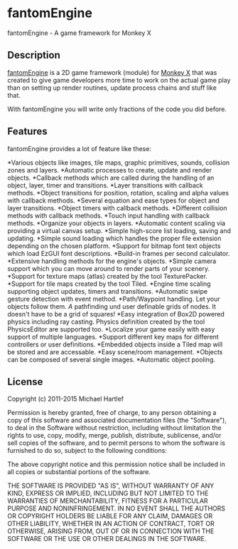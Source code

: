 # fantomEngine
fantomEngine - A game framework for Monkey X

## Description
[fantomEngine](http://www.fantomgl.com) is a 2D game framework (module) for [Monkey X](http://www.monkey-x.com) that was created to give game developers more time to work on the actual game play than on setting up render routines, update process chains and stuff like that. 

With fantomEngine you will write only fractions of the code you did before. 

## Features

fantomEngine provides a lot of feature like these:

*Various objects like images, tile maps, graphic primitives, sounds, collision zones and layers.
*Automatic processes to create, update and render objects.
*Callback methods which are called during the handling of an object, layer, timer and transitions.
*Layer transitions with callback methods.
*Object transitions for position, rotation, scaling and alpha values with callback methods.
*Several equation and ease types for object and layer transitions.
*Object timers with callback methods.
*Different collision methods with callback methods.
*Touch input handling with callback methods.
*Organize your objects in layers.
*Automatic content scaling via providing a virtual canvas setup.
*Simple high-score list loading, saving and updating.
*Simple sound loading which handles the proper file extension depending on the chosen platform. 
*Support for bitmap font text objects which load EzGUI font descriptions.
*Build-in frames per second calculator.
*Extensive handling methods for the engine's objects.
*Simple camera support which you can move around to render parts of your scenery.
*Support for texture maps (atlas) created by the tool TexturePacker.
*Support for tile maps created by the tool Tiled.
*Engine time scaling supporting object updates, timers and transitions.
*Automatic swipe gesture detection with event method.
*Path/Waypoint handling. Let your objects follow them.
*A* pathfinding und user definable grids of nodes. It doesn't have to be a grid of squares!
*Easy integration of Box2D powered physics including ray casting. Physics definition created by the tool PhysicsEditor are supported too.
*Localize your game easily with easy support of multiple languages.
*Support different key maps for different controllers or user definitions.
*Embedded objects inside a Tiled map will be stored and are accessable.
*Easy scene/room management.
*Objects can be composed of several single images.
*Automatic object pooling.


## License
Copyright (c) 2011-2015 Michael Hartlef

Permission is hereby granted, free of charge, to any person obtaining a copy of this software and associated documentation files (the "Software"), to deal in the Software without restriction, including without limitation the rights to use, copy, modify, merge, publish, distribute, sublicense, and/or sell copies of the software, and to permit persons to whom the software is furnished to do so, subject to the following conditions:

The above copyright notice and this permission notice shall be included in all copies or substantial portions of the software.

THE SOFTWARE IS PROVIDED "AS IS", WITHOUT WARRANTY OF ANY KIND, EXPRESS OR IMPLIED, INCLUDING BUT NOT LIMITED TO THE WARRANTIES OF MERCHANTABILITY, FITNESS FOR A PARTICULAR PURPOSE AND NONINFRINGEMENT. IN NO EVENT SHALL THE AUTHORS OR COPYRIGHT HOLDERS BE LIABLE FOR ANY CLAIM, DAMAGES OR OTHER LIABILITY, WHETHER IN AN ACTION OF CONTRACT, TORT OR OTHERWISE, ARISING FROM, OUT OF OR IN CONNECTION WITH THE SOFTWARE OR THE USE OR OTHER DEALINGS IN THE SOFTWARE.
